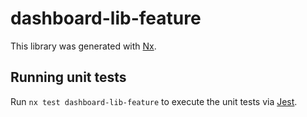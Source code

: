 # dashboard-lib-feature

This library was generated with [Nx](https://nx.dev).

## Running unit tests

Run `nx test dashboard-lib-feature` to execute the unit tests via [Jest](https://jestjs.io).
